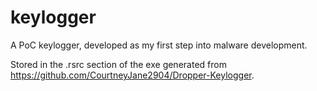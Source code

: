 # keylogger
A PoC keylogger, developed as my first step into malware development. 

Stored in the .rsrc section of the exe generated from https://github.com/CourtneyJane2904/Dropper-Keylogger. 
